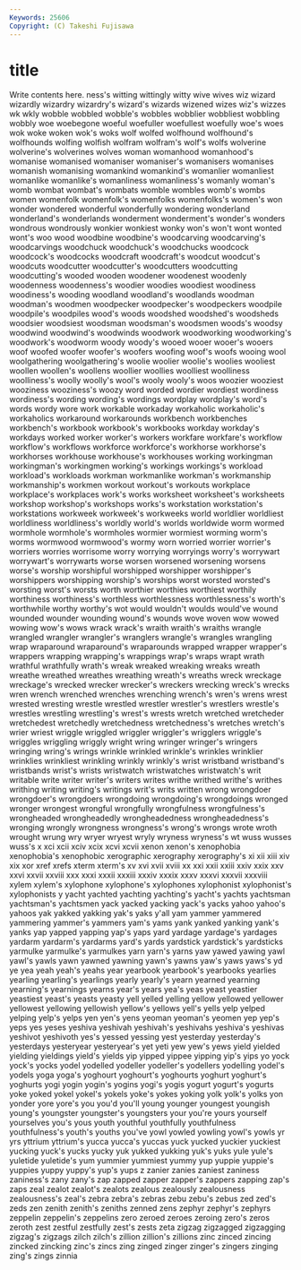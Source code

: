 ```yaml
---
Keywords: 25606 
Copyright: (C) Takeshi Fujisawa
---
```


# title

Write contents here.
ness's witting wittingly witty wive wives wiz
wizard wizardly wizardry wizardry's wizard's wizards wizened wizes wiz's wizzes
wk wkly wobble wobbled wobble's wobbles wobblier wobbliest wobbling wobbly
woe woebegone woeful woefuller woefullest woefully woe's woes wok woke
woken wok's woks wolf wolfed wolfhound wolfhound's wolfhounds wolfing wolfish
wolfram wolfram's wolf's wolfs wolverine wolverine's wolverines wolves woman womanhood
womanhood's womanise womanised womaniser womaniser's womanisers womanises womanish womanising womankind
womankind's womanlier womanliest womanlike womanlike's womanliness womanliness's womanly woman's womb
wombat wombat's wombats womble wombles womb's wombs women womenfolk womenfolk's
womenfolks womenfolks's women's won wonder wondered wonderful wonderfully wondering wonderland
wonderland's wonderlands wonderment wonderment's wonder's wonders wondrous wondrously wonkier wonkiest
wonky won's won't wont wonted wont's woo wood woodbine woodbine's
woodcarving woodcarving's woodcarvings woodchuck woodchuck's woodchucks woodcock woodcock's woodcocks woodcraft
woodcraft's woodcut woodcut's woodcuts woodcutter woodcutter's woodcutters woodcutting woodcutting's wooded
wooden woodener woodenest woodenly woodenness woodenness's woodier woodies woodiest woodiness
woodiness's wooding woodland woodland's woodlands woodman woodman's woodmen woodpecker woodpecker's
woodpeckers woodpile woodpile's woodpiles wood's woods woodshed woodshed's woodsheds woodsier
woodsiest woodsman woodsman's woodsmen woods's woodsy woodwind woodwind's woodwinds woodwork
woodworking woodworking's woodwork's woodworm woody woody's wooed wooer wooer's wooers
woof woofed woofer woofer's woofers woofing woof's woofs wooing wool
woolgathering woolgathering's woolie woolier woolie's woolies wooliest woollen woollen's woollens
woollier woollies woolliest woolliness woolliness's woolly woolly's wool's wooly wooly's
woos woozier wooziest wooziness wooziness's woozy word worded wordier wordiest
wordiness wordiness's wording wording's wordings wordplay wordplay's word's words wordy
wore work workable workaday workaholic workaholic's workaholics workaround workarounds workbench
workbenches workbench's workbook workbook's workbooks workday workday's workdays worked worker
worker's workers workfare workfare's workflow workflow's workflows workforce workforce's workhorse
workhorse's workhorses workhouse workhouse's workhouses working workingman workingman's workingmen working's
workings workings's workload workload's workloads workman workmanlike workman's workmanship workmanship's
workmen workout workout's workouts workplace workplace's workplaces work's works worksheet
worksheet's worksheets workshop workshop's workshops works's workstation workstation's workstations workweek
workweek's workweeks world worldlier worldliest worldliness worldliness's worldly world's worlds
worldwide worm wormed wormhole wormhole's wormholes wormier wormiest worming worm's
worms wormwood wormwood's wormy worn worried worrier worrier's worriers worries
worrisome worry worrying worryings worry's worrywart worrywart's worrywarts worse worsen
worsened worsening worsens worse's worship worshipful worshipped worshipper worshipper's worshippers
worshipping worship's worships worst worsted worsted's worsting worst's worsts worth
worthier worthies worthiest worthily worthiness worthiness's worthless worthlessness worthlessness's worth's
worthwhile worthy worthy's wot would wouldn't woulds would've wound wounded
wounder wounding wound's wounds wove woven wow wowed wowing wow's
wows wrack wrack's wraith wraith's wraiths wrangle wrangled wrangler wrangler's
wranglers wrangle's wrangles wrangling wrap wraparound wraparound's wraparounds wrapped wrapper
wrapper's wrappers wrapping wrapping's wrappings wrap's wraps wrapt wrath wrathful
wrathfully wrath's wreak wreaked wreaking wreaks wreath wreathe wreathed wreathes
wreathing wreath's wreaths wreck wreckage wreckage's wrecked wrecker wrecker's wreckers
wrecking wreck's wrecks wren wrench wrenched wrenches wrenching wrench's wren's
wrens wrest wrested wresting wrestle wrestled wrestler wrestler's wrestlers wrestle's
wrestles wrestling wrestling's wrest's wrests wretch wretched wretcheder wretchedest wretchedly
wretchedness wretchedness's wretches wretch's wrier wriest wriggle wriggled wriggler wriggler's
wrigglers wriggle's wriggles wriggling wriggly wright wring wringer wringer's wringers
wringing wring's wrings wrinkle wrinkled wrinkle's wrinkles wrinklier wrinklies wrinkliest
wrinkling wrinkly wrinkly's wrist wristband wristband's wristbands wrist's wrists wristwatch
wristwatches wristwatch's writ writable write writer writer's writers writes writhe
writhed writhe's writhes writhing writing writing's writings writ's writs written
wrong wrongdoer wrongdoer's wrongdoers wrongdoing wrongdoing's wrongdoings wronged wronger wrongest
wrongful wrongfully wrongfulness wrongfulness's wrongheaded wrongheadedly wrongheadedness wrongheadedness's wronging wrongly
wrongness wrongness's wrong's wrongs wrote wroth wrought wrung wry wryer
wryest wryly wryness wryness's wt wuss wusses wuss's x xci
xcii xciv xcix xcvi xcvii xenon xenon's xenophobia xenophobia's xenophobic
xerographic xerography xerography's xi xii xiii xiv xix xor xref
xrefs xterm xterm's xv xvi xvii xviii xx xxi xxii
xxiii xxiv xxix xxv xxvi xxvii xxviii xxx xxxi xxxii
xxxiii xxxiv xxxix xxxv xxxvi xxxvii xxxviii xylem xylem's xylophone
xylophone's xylophones xylophonist xylophonist's xylophonists y yacht yachted yachting yachting's
yacht's yachts yachtsman yachtsman's yachtsmen yack yacked yacking yack's yacks
yahoo yahoo's yahoos yak yakked yakking yak's yaks y'all yam
yammer yammered yammering yammer's yammers yam's yams yank yanked yanking
yank's yanks yap yapped yapping yap's yaps yard yardage yardage's
yardages yardarm yardarm's yardarms yard's yards yardstick yardstick's yardsticks yarmulke
yarmulke's yarmulkes yarn yarn's yarns yaw yawed yawing yawl yawl's
yawls yawn yawned yawning yawn's yawns yaw's yaws yaws's yd
ye yea yeah yeah's yeahs year yearbook yearbook's yearbooks yearlies
yearling yearling's yearlings yearly yearly's yearn yearned yearning yearning's yearnings
yearns year's years yea's yeas yeast yeastier yeastiest yeast's yeasts
yeasty yell yelled yelling yellow yellowed yellower yellowest yellowing yellowish
yellow's yellows yell's yells yelp yelped yelping yelp's yelps yen
yen's yens yeoman yeoman's yeomen yep yep's yeps yes yeses
yeshiva yeshivah yeshivah's yeshivahs yeshiva's yeshivas yeshivot yeshivoth yes's yessed
yessing yest yesterday yesterday's yesterdays yesteryear yesteryear's yet yeti yew
yew's yews yield yielded yielding yieldings yield's yields yip yipped
yippee yipping yip's yips yo yock yock's yocks yodel yodelled
yodeller yodeller's yodellers yodelling yodel's yodels yoga yoga's yoghourt yoghourt's
yoghourts yoghurt yoghurt's yoghurts yogi yogin yogin's yogins yogi's yogis
yogurt yogurt's yogurts yoke yoked yokel yokel's yokels yoke's yokes
yoking yolk yolk's yolks yon yonder yore yore's you you'd
you'll young younger youngest youngish young's youngster youngster's youngsters your
you're yours yourself yourselves you's yous youth youthful youthfully youthfulness
youthfulness's youth's youths you've yowl yowled yowling yowl's yowls yr
yrs yttrium yttrium's yucca yucca's yuccas yuck yucked yuckier yuckiest
yucking yuck's yucks yucky yuk yukked yukking yuk's yuks yule
yule's yuletide yuletide's yum yummier yummiest yummy yup yuppie yuppie's
yuppies yuppy yuppy's yup's yups z zanier zanies zaniest zaniness
zaniness's zany zany's zap zapped zapper zapper's zappers zapping zap's
zaps zeal zealot zealot's zealots zealous zealously zealousness zealousness's zeal's
zebra zebra's zebras zebu zebu's zebus zed zed's zeds zen
zenith zenith's zeniths zenned zens zephyr zephyr's zephyrs zeppelin zeppelin's
zeppelins zero zeroed zeroes zeroing zero's zeros zeroth zest zestful
zestfully zest's zests zeta zigzag zigzagged zigzagging zigzag's zigzags zilch
zilch's zillion zillion's zillions zinc zinced zincing zincked zincking zinc's
zincs zing zinged zinger zinger's zingers zinging zing's zings zinnia
